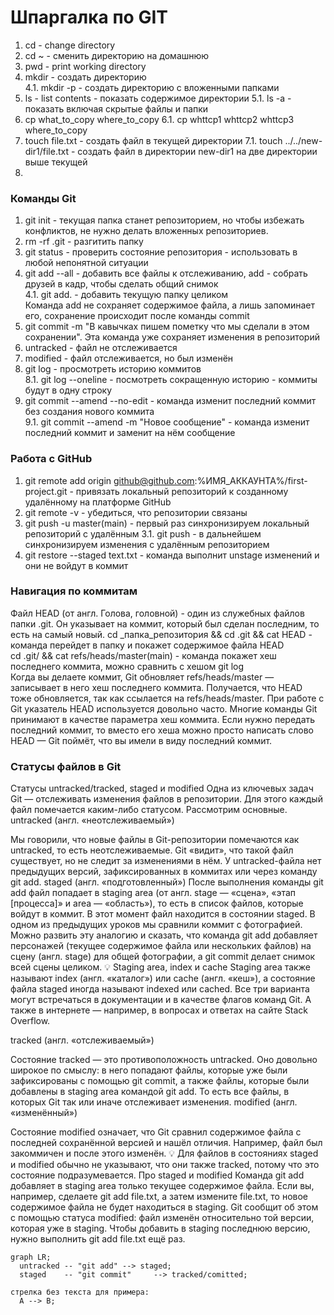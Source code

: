 # Шпаргалка по GIT

1. cd - change directory
2. cd ~ - сменить директорию на домашнюю
3. pwd - print working directory
4. mkdir - создать директорию   
   4.1. mkdir -p - создать директорию с вложенными папками
5. ls - list contents - показать содержимое директории
   5.1. ls -a - показать включая скрытые файлы и папки
6. cp what_to_copy where_to_copy
   6.1. cp whttcp1 whttcp2 whttcp3 where_to_copy
7. touch file.txt - создать файл в текущей директории
   7.1. touch ../../new-dir1/file.txt - создать файл в директории new-dir1 на две директории выше текущей
8.

### Команды Git
1. git init - текущая папка станет репозиторием, но чтобы избежать конфликтов, не нужно делать вложенных репозиториев.<br>
2. rm -rf .git - разгитить папку<br>
3. git status - проверить состояние репозитория - использовать в любой непонятной ситуации<br>
4. git add --all - добавить все файлы к отслеживанию, add - собрать друзей в кадр, чтобы сделать общий снимок<br>
   4.1. git add. - добавить текущую папку целиком<br>
   Команда add не сохраняет содержимое файла, а лишь запоминает его, сохранение происходит после команды commit<br>
5. git commit -m "В кавычках пишем пометку что мы сделали в этом сохранении". Эта команда уже сохраняет изменения в репозиторий<br>
6. untracked - файл не отслеживается<br>
7. modified - файл отслеживается, но был изменён<br>
8. git log - просмотреть историю коммитов<br>
   8.1. git log --oneline - посмотреть сокращенную историю - коммиты будут в одну строку<br>
9. git commit --amend --no-edit - команда изменит последний коммит без создания нового коммита<br>
   9.1. git commit --amend -m "Новое сообщение" - команда изменит последний коммит и заменит на нём сообщение<br>
### Работа с GitHub
1. git remote add origin github@github.com:%ИМЯ_АККАУНТА%/first-project.git - привязать локальный репозиторий к созданному удалённому на платформе GitHub
2. git remote -v - убедиться, что репозитории связаны
3. git push -u master(main) - первый раз синхронизируем локальный репозиторий с удалённым
   3.1. git push - в дальнейшем синхронизируем изменения с удалённым репозиторием
4. git restore --staged text.txt - команда выполнит unstage изменений и они не войдут в коммит
### Навигация по коммитам
Файл HEAD (от англ. Голова, головной) - один из служебных файлов папки .git. Он указывает на коммит, который  был сделан последним, то есть на самый новый.
cd _папка_репозитория && сd .git && cat HEAD - команда перейдет в папку и покажет содержимое файла HEAD<br>
cd .git/ && cat refs/heads/master(main) - команда покажет хеш последнего коммита, можно сравнить с хешом git log<br>
Когда вы делаете коммит, Git обновляет refs/heads/master — записывает в него хеш последнего коммита. Получается, что HEAD тоже обновляется, так как ссылается на refs/heads/master.
При работе с Git указатель HEAD используется довольно часто. Многие команды Git принимают в качестве параметра хеш коммита. Если нужно передать последний коммит, то вместо его хеша можно просто написать слово HEAD — Git поймёт, что вы имели в виду последний коммит.

### Статусы файлов в Git
Статусы untracked/tracked, staged и modified
Одна из ключевых задач Git — отслеживать изменения файлов в репозитории. Для этого каждый файл помечается каким-либо статусом. Рассмотрим основные.
untracked (англ. «неотслеживаемый»)

Мы говорили, что новые файлы в Git-репозитории помечаются как untracked, то есть неотслеживаемые. Git «видит», что такой файл существует, но не следит за изменениями в нём. У untracked-файла нет предыдущих версий, зафиксированных в коммитах или через команду git add.
staged (англ. «подготовленный»)
  После выполнения команды git add файл попадает в staging area (от англ. stage — «сцена», «этап [процесса]» и area — «область»), то есть в список файлов, которые войдут в коммит. В этот момент файл находится в состоянии staged.
  В одном из предыдущих уроков мы сравнили коммит с фотографией. Можно развить эту аналогию и сказать, что команда git add добавляет персонажей (текущее содержимое файла или нескольких файлов) на сцену (англ. stage) для общей фотографии, а git commit делает снимок всей сцены целиком. 
💡 Staging area, index и cache
Staging area также называют index (англ. «каталог») или cache (англ. «кеш»), а состояние файла staged иногда называют indexed или cached.
Все три варианта могут встречаться в документации и в качестве флагов команд Git. А также в интернете — например, в вопросах и ответах на сайте Stack Overflow.

tracked (англ. «отслеживаемый»)

Состояние tracked — это противоположность untracked. Оно довольно широкое по смыслу: в него попадают файлы, которые уже были зафиксированы с помощью git commit, а также файлы, которые были добавлены в staging area командой git add. То есть все файлы, в которых Git так или иначе отслеживает изменения.
modified (англ. «изменённый»)

Состояние modified означает, что Git сравнил содержимое файла с последней сохранённой версией и нашёл отличия. Например, файл был закоммичен и после этого изменён.
💡 Для файлов в состояниях staged и modified обычно не указывают, что они также tracked, потому что это состояние подразумевается.
Про staged и modified
Команда git add добавляет в staging area только текущее содержимое файла. Если вы, например, сделаете git add file.txt, а затем измените file.txt, то новое содержимое файла не будет находиться в staging.
Git сообщит об этом с помощью статуса modified: файл изменён относительно той версии, которая уже в staging. Чтобы добавить в staging последнюю версию, нужно выполнить git add file.txt ещё раз.
<br>
```mermaid
graph LR;
  untracked -- "git add" --> staged;
  staged    -- "git commit"     --> tracked/comitted;

стрелка без текста для примера: 
  A --> B;
```
<br>